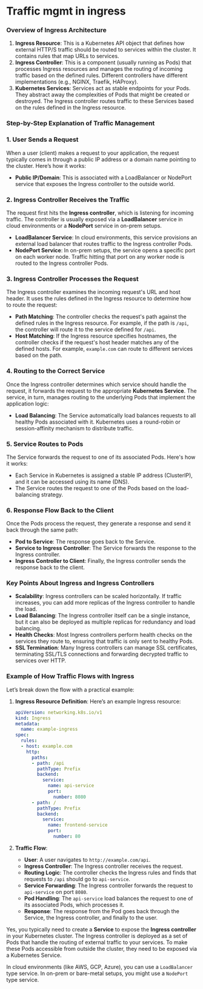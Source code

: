 # Traffic mgmt in ingress

### Overview of Ingress Architecture

1. **Ingress Resource**: This is a Kubernetes API object that defines how external HTTP/S traffic should be routed to services within the cluster. It contains rules that map URLs to services.
2. **Ingress Controller**: This is a component (usually running as Pods) that processes Ingress resources and manages the routing of incoming traffic based on the defined rules. Different controllers have different implementations (e.g., NGINX, Traefik, HAProxy).
3. **Kubernetes Services**: Services act as stable endpoints for your Pods. They abstract away the complexities of Pods that might be created or destroyed. The Ingress controller routes traffic to these Services based on the rules defined in the Ingress resource.

### Step-by-Step Explanation of Traffic Management

### 1. **User Sends a Request**

When a user (client) makes a request to your application, the request typically comes in through a public IP address or a domain name pointing to the cluster. Here’s how it works:

- **Public IP/Domain**: This is associated with a LoadBalancer or NodePort service that exposes the Ingress controller to the outside world.

### 2. **Ingress Controller Receives the Traffic**

The request first hits the **Ingress controller**, which is listening for incoming traffic. The controller is usually exposed via a **LoadBalancer** service in cloud environments or a **NodePort** service in on-prem setups.

- **LoadBalancer Service**: In cloud environments, this service provisions an external load balancer that routes traffic to the Ingress controller Pods.
- **NodePort Service**: In on-prem setups, the service opens a specific port on each worker node. Traffic hitting that port on any worker node is routed to the Ingress controller Pods.

### 3. **Ingress Controller Processes the Request**

The Ingress controller examines the incoming request's URL and host header. It uses the rules defined in the Ingress resource to determine how to route the request:

- **Path Matching**: The controller checks the request's path against the defined rules in the Ingress resource. For example, if the path is `/api`, the controller will route it to the service defined for `/api`.
- **Host Matching**: If the Ingress resource specifies hostnames, the controller checks if the request's host header matches any of the defined hosts. For example, `example.com` can route to different services based on the path.

### 4. **Routing to the Correct Service**

Once the Ingress controller determines which service should handle the request, it forwards the request to the appropriate **Kubernetes Service**. The service, in turn, manages routing to the underlying Pods that implement the application logic:

- **Load Balancing**: The Service automatically load balances requests to all healthy Pods associated with it. Kubernetes uses a round-robin or session-affinity mechanism to distribute traffic.

### 5. **Service Routes to Pods**

The Service forwards the request to one of its associated Pods. Here's how it works:

- Each Service in Kubernetes is assigned a stable IP address (ClusterIP), and it can be accessed using its name (DNS).
- The Service routes the request to one of the Pods based on the load-balancing strategy.

### 6. **Response Flow Back to the Client**

Once the Pods process the request, they generate a response and send it back through the same path:

- **Pod to Service**: The response goes back to the Service.
- **Service to Ingress Controller**: The Service forwards the response to the Ingress controller.
- **Ingress Controller to Client**: Finally, the Ingress controller sends the response back to the client.

### Key Points About Ingress and Ingress Controllers

- **Scalability**: Ingress controllers can be scaled horizontally. If traffic increases, you can add more replicas of the Ingress controller to handle the load.
- **Load Balancing**: The Ingress controller itself can be a single instance, but it can also be deployed as multiple replicas for redundancy and load balancing.
- **Health Checks**: Most Ingress controllers perform health checks on the services they route to, ensuring that traffic is only sent to healthy Pods.
- **SSL Termination**: Many Ingress controllers can manage SSL certificates, terminating SSL/TLS connections and forwarding decrypted traffic to services over HTTP.

### Example of How Traffic Flows with Ingress

Let’s break down the flow with a practical example:

1. **Ingress Resource Definition**:
Here’s an example Ingress resource:
    
    ```yaml
    apiVersion: networking.k8s.io/v1
    kind: Ingress
    metadata:
      name: example-ingress
    spec:
      rules:
      - host: example.com
        http:
          paths:
          - path: /api
            pathType: Prefix
            backend:
              service:
                name: api-service
                port:
                  number: 8080
          - path: /
            pathType: Prefix
            backend:
              service:
                name: frontend-service
                port:
                  number: 80
    
    ```
    
2. **Traffic Flow**:
    - **User**: A user navigates to `http://example.com/api`.
    - **Ingress Controller**: The Ingress controller receives the request.
    - **Routing Logic**: The controller checks the Ingress rules and finds that requests to `/api` should go to `api-service`.
    - **Service Forwarding**: The Ingress controller forwards the request to `api-service` on port `8080`.
    - **Pod Handling**: The `api-service` load balances the request to one of its associated Pods, which processes it.
    - **Response**: The response from the Pod goes back through the Service, the Ingress controller, and finally to the user.

Yes, you typically need to create a **Service** to expose the **Ingress controller** in your Kubernetes cluster. The Ingress controller is deployed as a set of Pods that handle the routing of external traffic to your services. To make these Pods accessible from outside the cluster, they need to be exposed via a Kubernetes Service.

In cloud environments (like AWS, GCP, Azure), you can use a `LoadBalancer` type service.
In on-prem or bare-metal setups, you might use a `NodePort` type service.